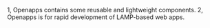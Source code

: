 1, Openapps contains some reusable and lightweight components.
2, Openapps is for rapid development of LAMP-based web apps.
